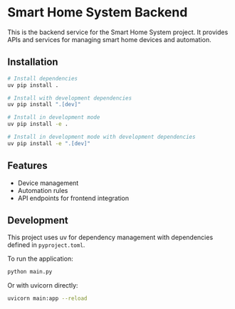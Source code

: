 # Smart Home System Backend

This is the backend service for the Smart Home System project. It provides APIs and services for managing smart home devices and automation.

## Installation

```bash
# Install dependencies
uv pip install .

# Install with development dependencies
uv pip install ".[dev]"

# Install in development mode
uv pip install -e .

# Install in development mode with development dependencies
uv pip install -e ".[dev]"
```

## Features

- Device management
- Automation rules
- API endpoints for frontend integration

## Development

This project uses uv for dependency management with dependencies defined in `pyproject.toml`.

To run the application:

```bash
python main.py
```

Or with uvicorn directly:

```bash
uvicorn main:app --reload
``` 